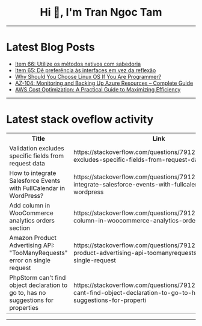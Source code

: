 <h1 align="center">Hi 👋, I'm Tran Ngoc Tam</h1>

---

# Latest Blog Posts 
<!-- BLOG-POST-LIST:START -->
- [Item 66: Utilize os métodos nativos com sabedoria](https://dev.to/giselecoder/item-66-utilize-os-metodos-nativos-com-sabedoria-4j37)
- [Item 65: Dê preferência às interfaces em vez da reflexão](https://dev.to/giselecoder/item-65-de-preferencia-as-interfaces-em-vez-da-reflexao-odp)
- [Why Should You Choose Linux OS If You Are Programmer?](https://dev.to/zlaam/why-should-you-choose-linux-os-if-you-are-programmer-k20)
- [AZ-104: Monitoring and Backing Up Azure Resources – Complete Guide](https://dev.to/i_am_vesh/az-104-monitoring-and-backing-up-azure-resources-complete-guide-1jel)
- [AWS Cost Optimization: A Practical Guide to Maximizing Efficiency](https://dev.to/cloudforce/aws-cost-optimization-a-practical-guide-to-maximizing-efficiency-13dk)
<!-- BLOG-POST-LIST:END -->

---

# Latest stack oveflow activity
<table>
  <tr><th>Title</th><th>Link</th></tr>
  <!-- STACKOVERFLOW:START --><tr><td>Validation excludes specific fields from request data</td><td>https://stackoverflow.com/questions/79122291/validation-excludes-specific-fields-from-request-data</td></tr><tr><td>How to integrate Salesforce Events with FullCalendar in WordPress?</td><td>https://stackoverflow.com/questions/79122183/how-to-integrate-salesforce-events-with-fullcalendar-in-wordpress</td></tr><tr><td>Add column in WooCommerce analytics orders section</td><td>https://stackoverflow.com/questions/79122089/add-column-in-woocommerce-analytics-orders-section</td></tr><tr><td>Amazon Product Advertising API: &quot;TooManyRequests&quot; error on single request</td><td>https://stackoverflow.com/questions/79122057/amazon-product-advertising-api-toomanyrequests-error-on-single-request</td></tr><tr><td>PhpStorm can&#39;t find object declaration to go to, has no suggestions for properties</td><td>https://stackoverflow.com/questions/79121990/phpstorm-cant-find-object-declaration-to-go-to-has-no-suggestions-for-properti</td></tr><!-- STACKOVERFLOW:END -->
</table>

---


